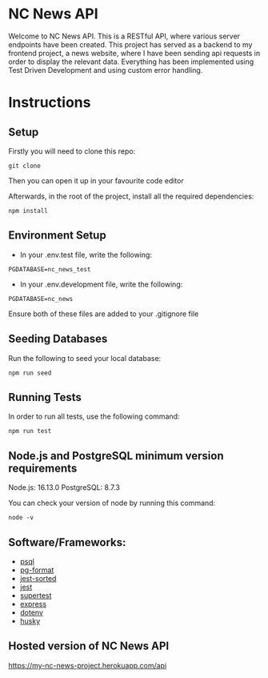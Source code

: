 # NC News API #

Welcome to NC News API. This is a RESTful API, where various server endpoints have been created. This project has served as a backend to my frontend project, a news website, where I have been sending api requests in order to display the relevant data. Everything has been implemented using Test Driven Development and using custom error handling.

# Instructions #

## Setup ##

Firstly you will need to clone this repo:

```
git clone 
```


Then you can open it up in your favourite code editor

Afterwards, in the root of the project, install all the required dependencies:

```
npm install
```


## Environment Setup ##

* In your .env.test file, write the following: 

 ``
 PGDATABASE=nc_news_test
 ``
* In your .env.development file, write the following:

 ``
 PGDATABASE=nc_news
 ``

Ensure both of these files are added to your .gitignore file



## Seeding Databases ##

Run the following to seed your local database:

``
npm run seed
``


## Running Tests ##

In order to run all tests, use the following command:

``
npm run test
``


## Node.js and PostgreSQL minimum version requirements ##

Node.js: 16.13.0
PostgreSQL: 8.7.3

You can check your version of node by running this command:

``
node -v
``

## Software/Frameworks: ##

* [psql](https://www.postgresql.org/)
* [pg-format](https://www.npmjs.com/package/pg-format)
* [jest-sorted](https://www.npmjs.com/package/jest-sorted)
* [jest](https://jestjs.io/)
* [supertest](https://www.npmjs.com/package/supertest)
* [express](https://expressjs.com/)
* [dotenv](https://www.npmjs.com/package/dotenv)
* [husky](https://www.npmjs.com/package/husky)

## Hosted version of NC News API ##

https://my-nc-news-project.herokuapp.com/api

